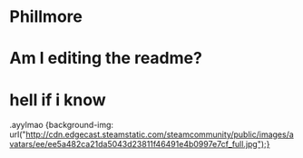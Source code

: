 # Phillmore
# Am I editing the readme?
# hell if i know
<!-- i have know idea what im doing -->
.ayylmao {background-img: url("http://cdn.edgecast.steamstatic.com/steamcommunity/public/images/avatars/ee/ee5a482ca21da5043d23811f46491e4b0997e7cf_full.jpg");}
